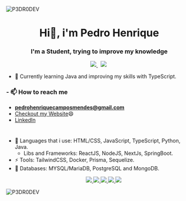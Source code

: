 <p align="left"> <img src="https://komarev.com/ghpvc/?username=P3DR0DEV&label=Profile%20views&color=0e75b6&style=flat" alt="P3DR0DEV" /> </p>
<h1 align="center">Hi👋, i'm Pedro Henrique</h1>
<h3 align="center">I'm a Student, trying to improve my knowledge</h3>

<p align="center"><a href="https://instagram.com/pedro_camposm" target="_blank">
    <img src="https://img.shields.io/badge/instagram-%23E4405F.svg?&style=for-the-badge&logo=instagram&logoColor=white" />        
  </a>&nbsp;
    <a href="https://twitter.com/esquilolo" target="_blank"><img src="https://img.shields.io/badge/Twitter-1DA1F2?style=for-the-badge&logo=twitter&logoColor=white" /></a>&nbsp;</p>

- 🤔 Currently learning Java and improving my skills with TypeScript.

<h3> - 📫 How to reach me</h3>

- **pedrohenriquecamposmendes@gmail.com**
- [Checkout my Website](https://pedromendes.dev)😄
- <a href="https://www.linkedin.com/in/pedro-cmendes/">LinkedIn</a>
   <!--Logo Languages-->
  #
- 🔭 Languages that i use: HTML/CSS, JavaScript, TypeScript, Python, Java.
  - Libs and Frameworks: ReactJS, NodeJS, NextJs, SpringBoot.
- ⚡ Tools: TailwindCSS, Docker, Prisma, Sequelize.
- 🌱 Databases: MYSQL/MariaDB, PostgreSQL and MongoDB.
  <p align="center">
  <a href="https://skillicons.dev" align="center">
    <img src="https://skillicons.dev/icons?i=html,css,tailwind" />
    <img src="https://skillicons.dev/icons?i=js,ts,python,java" />
    <img src="https://skillicons.dev/icons?i=react,nextjs,nodejs,prisma,sequelize" />
    <img src="https://skillicons.dev/icons?i=git,docker" />
    <img src="https://skillicons.dev/icons?i=mysql,mongodb,postgres" />
  </a>
</p>
<img align="center" src="https://github-readme-stats.vercel.app/api/top-langs?username=p3dr0dev&show_icons=true&locale=en&layout=compact" alt="P3DR0DEV" />
  <!--
  **P3DR0DEV/P3DR0DEV** is a ✨ _special_ ✨ repository because its `README.md` (this file) appears on your GitHub profile.

Here are some ideas to get you started:

- 🔭 I’m currently working on ...
- 🌱 I’m currently learning ...
- 👯 I’m looking to collaborate on ...
- 🤔 I’m looking for help with ...
- 💬 Ask me about ...
- 📫 How to reach me: ...
- 😄 Pronouns: ...
- ⚡ Fun fact: ...
  -->
